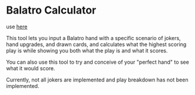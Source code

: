 # Balatro Calculator

use [here](https://efhiii.github.io/balatro-calculator/)

This tool lets you input a Balatro hand with a specific scenario of jokers, hand upgrades, and drawn cards, and calculates what the highest scoring play is while showing you both what the play is and what it scores.

You can also use this tool to try and conceive of your "perfect hand" to see what it would score.

Currently, not all jokers are implemented and play breakdown has not been implemented.
